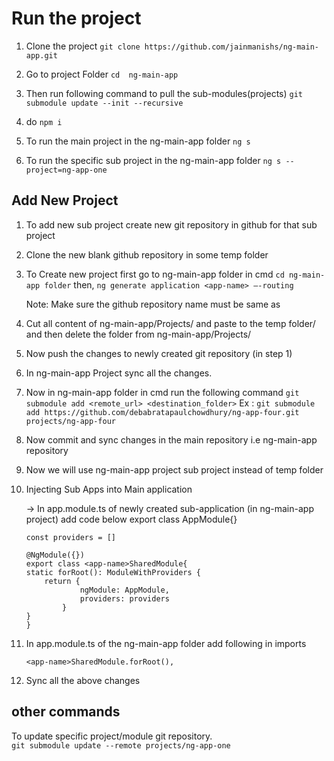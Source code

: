# Run the project

1. Clone the project 
	``` git clone https://github.com/jainmanishs/ng-main-app.git ```

2. Go to project Folder
	``` cd  ng-main-app ```

3. Then run following command to pull the sub-modules(projects)
	``` git submodule update --init --recursive ```

4. do 
	``` npm i ```
 
5. To run the main project  in the ng-main-app folder
	``` ng s ``` 

6. To run the specific sub project in the ng-main-app folder
	``` ng s --project=ng-app-one ```
 




## Add New Project

1. To add new sub project create new git repository in github for that sub project
2. Clone the new blank github repository  in some temp folder
3. To Create new project first go to ng-main-app folder in cmd
	``` cd ng-main-app folder ```
    then, 
	``` ng generate application <app-name> –-routing ```

    Note: Make sure the github repository name must be same as <app-name>

4. Cut all content of  ng-main-app/Projects/<app-name> and paste  to the temp folder/<app-name> and then delete the <app-name> folder from ng-main-app/Projects/<app-name>
5. Now push the changes to newly created git repository (in step 1)
6. In ng-main-app Project sync all the changes.
7. Now in ng-main-app folder in cmd run the following command
	 ``` git submodule add <remote_url> <destination_folder> ```
	 Ex : ``` git submodule add https://github.com/debabratapaulchowdhury/ng-app-four.git projects/ng-app-four ```

8. Now commit and sync changes in the main repository i.e  ng-main-app repository 
9. Now we will use  ng-main-app project sub project instead of temp folder
10. Injecting Sub Apps into Main application

	-> In app.module.ts of newly created sub-application (in ng-main-app project) add code below export class AppModule{}

		
		const providers = []

		@NgModule({})
		export class <app-name>SharedModule{
  		static forRoot(): ModuleWithProviders {
    		return {
      				ngModule: AppModule,
      				providers: providers
    			}
  		}
		}




11. In app.module.ts  of the ng-main-app folder
	add following in imports

	``` <app-name>SharedModule.forRoot(), ```

12. Sync all the above changes



## other commands


To update specific project/module git repository.  
	 ``` git submodule update --remote projects/ng-app-one ```
